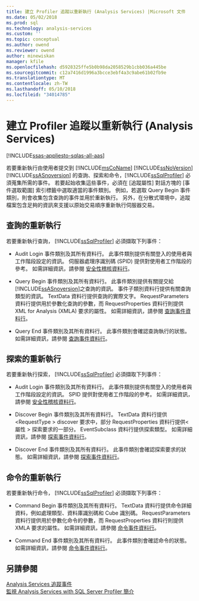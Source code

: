 ```yaml
---
title: 建立 Profiler 追蹤以重新執行 (Analysis Services) |Microsoft 文件
ms.date: 05/02/2018
ms.prod: sql
ms.technology: analysis-services
ms.custom: ''
ms.topic: conceptual
ms.author: owend
ms.reviewer: owend
author: minewiskan
manager: kfile
ms.openlocfilehash: d5928325ffe5b0b98da2058529b1cbb036a445be
ms.sourcegitcommit: c12a7416d1996a3bcce3ebf4a3c9abe61b02fb9e
ms.translationtype: MT
ms.contentlocale: zh-TW
ms.lasthandoff: 05/10/2018
ms.locfileid: "34014785"
---
```

# <a name="create-profiler-traces-for-replay-analysis-services"></a>建立 Profiler 追蹤以重新執行 (Analysis Services)
[!INCLUDE[ssas-appliesto-sqlas-all-aas](../../includes/ssas-appliesto-sqlas-all-aas.md)]

  若要重新執行由使用者提交到 [!INCLUDE[msCoName](../../includes/msconame-md.md)] [!INCLUDE[ssNoVersion](../../includes/ssnoversion-md.md)] [!INCLUDE[ssASnoversion](../../includes/ssasnoversion-md.md)] 的查詢、探索和命令，[!INCLUDE[ssSqlProfiler](../../includes/sssqlprofiler-md.md)] 必須蒐集所需的事件。 若要起始收集這些事件，必須在 [追蹤屬性] 對話方塊的 [事件選取範圍] 索引標籤中選取適當的事件類別。 例如，若選取 Query Begin 事件類別，則會收集包含查詢的事件並用於重新執行。 另外，在分散式環境中，追蹤檔案包含足夠的資訊來支援以原始交易順序重新執行伺服器交易。  
  
## <a name="replay-for-queries"></a>查詢的重新執行  
 若要重新執行查詢， [!INCLUDE[ssSqlProfiler](../../includes/sssqlprofiler-md.md)] 必須擷取下列事件：  
  
-   Audit Login 事件類別及其所有資料行。 此事件類別提供有關登入的使用者與工作階段設定的資訊。 伺服器處理序識別碼 (SPID) 提供對使用者工作階段的參考。 如需詳細資訊，請參閱 [安全性稽核資料行](../../analysis-services/trace-events/security-audit-data-columns.md)。  
  
-   Query Begin 事件類別及其所有資料行。 此事件類別提供有關提交給 [!INCLUDE[ssASnoversion](../../includes/ssasnoversion-md.md)]之查詢的資訊。 事件子類別資料行提供有關查詢類型的資訊。 TextData 資料行提供查詢的實際文字。 RequestParameters 資料行提供用於參數化查詢的參數，而 RequestProperties 資料行則提供 XML for Analysis (XMLA) 要求的屬性。 如需詳細資訊，請參閱 [查詢事件資料行](../../analysis-services/trace-events/queries-events-data-columns.md)。  
  
-   Query End 事件類別及其所有資料行。 此事件類別會確認查詢執行的狀態。 如需詳細資訊，請參閱 [查詢事件資料行](../../analysis-services/trace-events/queries-events-data-columns.md)。  
  
## <a name="replay-for-discovers"></a>探索的重新執行  
 若要重新執行探索， [!INCLUDE[ssSqlProfiler](../../includes/sssqlprofiler-md.md)] 必須擷取下列事件：  
  
-   Audit Login 事件類別及其所有資料行。 此事件類別提供有關登入的使用者與工作階段設定的資訊。 SPID 提供對使用者工作階段的參考。 如需詳細資訊，請參閱 [安全性稽核資料行](../../analysis-services/trace-events/security-audit-data-columns.md)。  
  
-   Discover Begin 事件類別及其所有資料行。 TextData 資料行提供\<RequestType > discover 要求中，部分 RequestProperties 資料行提供\<屬性 > 探索要求的一部分。 EventSubclass 資料行提供探索類型。 如需詳細資訊，請參閱 [探索事件資料行](../../analysis-services/trace-events/discover-events-data-columns.md)。  
  
-   Discover End 事件類別及其所有資料行。 此事件類別會確認探索要求的狀態。 如需詳細資訊，請參閱 [探索事件資料行](../../analysis-services/trace-events/discover-events-data-columns.md)。  
  
## <a name="replay-for-commands"></a>命令的重新執行  
 若要重新執行命令， [!INCLUDE[ssSqlProfiler](../../includes/sssqlprofiler-md.md)] 必須擷取下列事件：  
  
-   Command Begin 事件類別及其所有資料行。 TextData 資料行提供命令詳細資料，例如處理類型、資料庫識別碼和 Cube 識別碼。 RequestParameters 資料行提供用於參數化命令的參數，而 RequestProperties 資料行則提供 XMLA 要求的屬性。 如需詳細資訊，請參閱 [命令事件資料行](../../analysis-services/trace-events/command-events-data-columns.md)。  
  
-   Command End 事件類別及其所有資料行。 此事件類別會確認命令的狀態。 如需詳細資訊，請參閱 [命令事件資料行](../../analysis-services/trace-events/command-events-data-columns.md)。  
  
## <a name="see-also"></a>另請參閱  
 [Analysis Services 追蹤事件](../../analysis-services/trace-events/analysis-services-trace-events.md)   
 [監視 Analysis Services with SQL Server Profiler 簡介](../../analysis-services/instances/introduction-to-monitoring-analysis-services-with-sql-server-profiler.md)  
  
  
